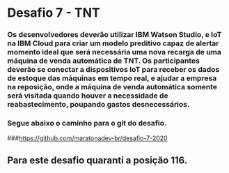 
# Desafio 7 - TNT

### Os desenvolvedores deverão utilizar IBM Watson Studio, e IoT na IBM Cloud para criar um modelo preditivo capaz de alertar momento ideal que será necessária uma nova recarga de uma máquina de venda automática de TNT. Os participantes deverão se conectar a dispositivos IoT para receber os dados de estoque das máquinas em tempo real, e ajudar a empresa na reposição, onde a máquina de venda automática somente será visitada quando houver a necessidade de reabastecimento, poupando gastos desnecessários.

### Segue abaixo o caminho para o git do desafio. 
###https://github.com/maratonadev-br/desafio-7-2020

## Para este desafio quaranti a posição 116. 
